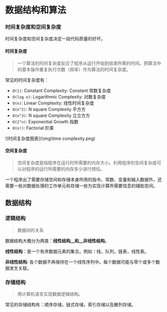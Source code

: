 # 数据结构和算法

### 时间复杂度和空间复杂度

时间复杂度和空间复杂度决定一段代码质量的好坏。



#### 时间复杂度

> 一个算法的时间复杂度反应了程序从运行开始到结束所需的时间。把算法中的基本操作重复执行次数（频率）作为算法的时间复杂度。



常见的时间复杂度有：

- `O(1)`: Constant Complexity: Constant 常数复杂度
- `O(log n)`: Logarithmic Complexity: 对数复杂度
- `O(n)`: Linear Complexity: 线性时间复杂度
- `O(n^2)`: N square Complexity 平⽅方
- `O(n^3)`: N square Complexity ⽴立⽅方
- `O(2^n)`: Exponential Growth 指数
- `O(n!)`: Factorial 阶乘

![时间复杂度图表](\img\time complexity.png)

#### 空间复杂度

> 空间复杂度是指程序在运行时所需要的内存大小。利用程序的空间复杂度可以对程序的运行所需要的内存多少进行预估。

一个程序出了需要存储空间和存储本身所用的指令、常数、变量和输入数据外，还需要一些对数据处理的工作单元和存储一些为实现计算所需要信息的辅助空间。



## 数据结构

### 逻辑结构

> 数据间的关系

数据结构大概分为两类：__线性结构__和__非线性结构__。

__线性结构__：是一个有序数据元素的集合。例如：栈，队列，链表，线性表。

__非线性结构__: 各个数据不再保持在一个线性序列中。每个数据可能与零个或多个数据发生关联。



### 存储结构

> 用计算机语言实现数据逻辑结构。

常见的存储结构有：顺序存储，链式存储，索引存储以及散列存储。



